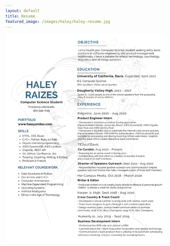 ```yaml
---
layout: default
title: Resume
featured_image: /images/haley/haley-resume.jpg
---
```

![](/images/haleyraizesresume.png)